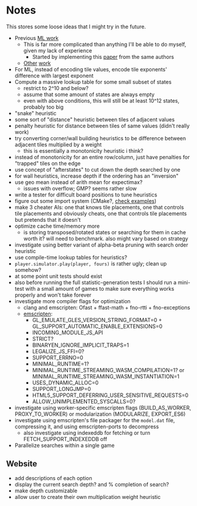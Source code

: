 # Notes

This stores some loose ideas that I might try in the future.

* Previous [ML work](https://arxiv.org/pdf/1604.05085.pdf)
  * This is far more complicated than anything I'll be able to do myself, given my lack of experience
    * Started by implementing this [paper](https://www.cs.put.poznan.pl/wjaskowski/pub/papers/Szubert2014_2048.pdf) from the same authors
  * [Other](https://arxiv.org/pdf/2111.11090.pdf) [work](https://arxiv.org/pdf/1606.07374.pdf)
* For ML, instead of encoding tile values, encode tile exponents' difference with largest exponent
* Compute a massive lookup table for some small subset of states
  * restrict to 2^10 and below?
  * assume that some amount of states are always empty
  * even with above conditions, this will still be at least 10^12 states, probably too big
* "snake" heuristic
* some sort of "distance" heuristic between tiles of adjacent values
* penalty heuristic for distance between tiles of same values (didn't really work)
* try converting corner/wall building heuristics to be difference between adjacent tiles multiplied by a weight
  * this is essentially a monotonicity heuristic i think?
* instead of monotonicity for an entire row/column, just have penalties for "trapped" tiles on the edge
* use concept of "afterstates" to cut down the depth searched by one
* for wall heuristics, increase depth if the ordering has an "inversion"
* use geo mean instead of arith mean for expectimax?
  * issues with overflow; GMP? seems rather slow
* write a tester for difficult board positions to tune heuristics
* figure out some import system (CMake?, [check examples](https://github.com/ttroy50/cmake-examples/blob/master/01-basic/H-third-party-library/CMakeLists.txt))
* make 3 cheater AIs: one that knows tile placements, one that controls tile placements and obviously cheats, one that controls tile placements but pretends that it doesn't
* optimize cache time/memory more
  * is storing transposed/rotated states or searching for them in cache worth it? will need to benchmark. also might vary based on strategy
* investigate using better variant of alpha-beta pruning with search order heuristic
* use compile-time lookup tables for heuristics?
* `player.simulator.play(player, fours)` is rather ugly; clean up somehow?
* at some point unit tests should exist
* also before running the full statistic-generation tests I should run a mini-test with a small amount of games to make sure everything works properly and won't take forever
* investigate more compiler flags for optimization
  * clang and emscripten: Ofast + ffast-math + fno-rtti + fno-exceptions
  * [emscripten](https://github.com/emscripten-core/emscripten/blob/main/src/settings.js):
    * GL_EMULATE_GLES_VERSION_STRING_FORMAT=0 + GL_SUPPORT_AUTOMATIC_ENABLE_EXTENSIONS=0
    * INCOMING_MODULE_JS_API
    * STRICT?
    * BINARYEN_IGNORE_IMPLICIT_TRAPS=1
    * LEGALIZE_JS_FFI=0?
    * SUPPORT_ERRNO=0
    * MINIMAL_RUNTIME=1?
    * MINIMAL_RUNTIME_STREAMING_WASM_COMPILATION=1? or MINIMAL_RUNTIME_STREAMING_WASM_INSTANTIATION=1
    * USES_DYNAMIC_ALLOC=0
    * SUPPORT_LONGJMP=0
    * HTML5_SUPPORT_DEFERRING_USER_SENSITIVE_REQUESTS=0
    * ALLOW_UNIMPLEMENTED_SYSCALLS=0?
* investigate using worker-specific emscripten flags (BUILD_AS_WORKER, PROXY_TO_WORKER) or modularization (MODULARIZE, EXPORT_ES6)
* investigate using emscripten's file packager for the `model.dat` file, compressing it, and using emscripten-ports to decompress
  * also investigate using indexeddb for fetching or turn FETCH_SUPPORT_INDEXEDDB off 
* Parallelize searches within a single game

## Website
* add descriptions of each option
* display the current search depth? and % completion of search?
* make depth customizable
* allow user to create their own multiplication weight heuristic

